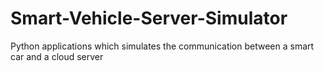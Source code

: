 # Smart-Vehicle-Server-Simulator
Python applications which simulates the communication between a smart car and a cloud server
